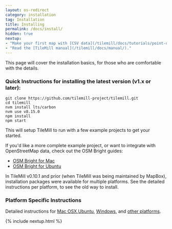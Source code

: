 ```yaml
---
layout: os-redirect
category: installation
tag: Installation
title: Installing
permalink: /docs/install/
hidden: true
nextup:
- "Make your first map with [CSV data](/tilemill/docs/tutorials/point-data/)."
- "Read the [TileMill manual](/tilemill/docs/manual/)."
---
```

This page will cover the installation basics, for those who are comfortable with the details.

### Quick Instructions for installing the latest version (v1.x or later):

    git clone https://github.com/tilemill-project/tilemill.git
    cd tilemill
    nvm install lts/carbon
    nvm use v8.15.0
    npm install
    npm start

This will setup TileMill to run with a few example projects to get your started.  

If you'd like a more complete example project, or want to integrate with OpenStreetMap data, check out the OSM Bright guides:

- [OSM Bright for Mac](/tilemill/docs/osm-bright-mac-quickstart/)
- [OSM Bright for Ubuntu](/tilemill/docs/osm-bright-ubuntu-quickstart/)


In TileMill v0.10.1 and prior (when TileMill was being maintained by MapBox), installation packages were available for multiple platforms. See the detailed instructions per platform, to see the old way to install.

### Platform Specific Instructions ###

Detailed instructions for [Mac OSX](/tilemill/docs/mac-install),[Ubuntu](/tilemill/docs/linux-install), [Windows](/tilemill/docs/win-install), and [other platforms](/tilemill/docs/source).

{% include nextup.html %}